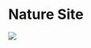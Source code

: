 <h1>Nature Site</h1>
<img src=![Nature_Site1](https://user-images.githubusercontent.com/87427194/146200013-dfdefb1e-c150-4795-a5c8-1ca4d1b3efd2.png)/>




